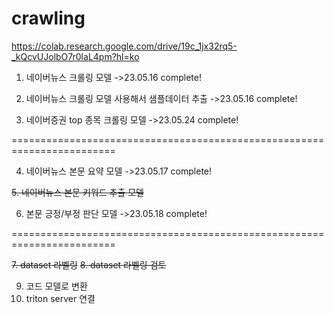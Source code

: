 # crawling
https://colab.research.google.com/drive/19c_1jx32rq5-_kQcvUJolbO7r0laL4pm?hl=ko

1. 네이버뉴스 크롤링 모델 ->23.05.16 complete!

3. 네이버뉴스 크롤링 모델 사용해서 샘플데이터 추출 ->23.05.16 complete!

5. 네이버증권 top 종목 크롤링 모델 ->23.05.24 complete!

========================================================================

4. 네이버뉴스 본문 요약 모델 ->23.05.17 complete!

 ~~5. 네이버뉴스 본문 키워드 추출 모델~~

6. 본문 긍정/부정 판단 모델 ->23.05.18 complete!

========================================================================

~~7. dataset 라벨링~~
~~8. dataset 라벨링 검토~~

9. 코드 모델로 변환
10. triton server 연결
